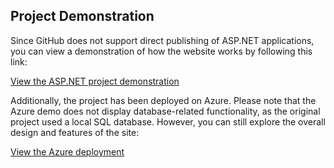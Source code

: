 ## Project Demonstration

Since GitHub does not support direct publishing of ASP.NET applications, you can view a demonstration of how the website works by following this link:

[View the ASP.NET project demonstration](https://drive.google.com/file/d/13UFoLKenMJehKDTI4t0IjMaSMFqDQgxu/view?usp=sharing)

Additionally, the project has been deployed on Azure. Please note that the Azure demo does not display database-related functionality, as the original project used a local SQL database. However, you can still explore the overall design and features of the site:

[View the Azure deployment](https://bikeweb.azurewebsites.net)
